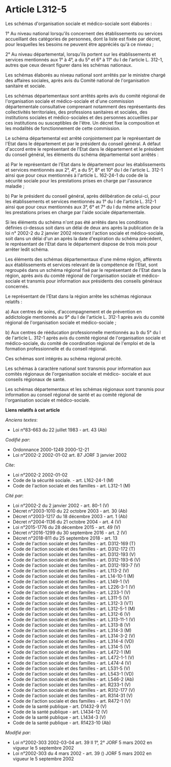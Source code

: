 # Article L312-5

Les schémas d'organisation sociale et médico-sociale sont élaborés :

1° Au niveau national lorsqu'ils concernent des établissements ou services accueillant des catégories de personnes, dont la
liste est fixée par décret, pour lesquelles les besoins ne peuvent être appréciés qu'à ce niveau ;

2° Au niveau départemental, lorsqu'ils portent sur les établissements et services mentionnés aux 1° à 4°, a du 5° et 6° à 11°
du I de l'article L. 312-1, autres que ceux devant figurer dans les schémas nationaux.

Les schémas élaborés au niveau national sont arrêtés par le ministre chargé des affaires sociales, après avis du Comité
national de l'organisation sanitaire et sociale.

Les schémas départementaux sont arrêtés après avis du comité régional de l'organisation sociale et médico-sociale et d'une
commission départementale consultative comprenant notamment des représentants des collectivités territoriales, des
professions sanitaires et sociales, des institutions sociales et médico-sociales et des personnes accueillies par ces
institutions ou susceptibles de l'être. Un décret fixe la composition et les modalités de fonctionnement de cette commission.

Le schéma départemental est arrêté conjointement par le représentant de l'Etat dans le département et par le président du
conseil général. A défaut d'accord entre le représentant de l'Etat dans le département et le président du conseil général,
les éléments du schéma départemental sont arrêtés :

a) Par le représentant de l'Etat dans le département pour les établissements et services mentionnés aux 2°, 4°, a du 5°, 8°
et 10° du I de l'article L. 312-1 ainsi que pour ceux mentionnés à l'article L. 162-24-1 du code de la sécurité sociale pour
les prestations prises en charge par l'assurance maladie ;

b) Par le président du conseil général, après délibération de celui-ci, pour les établissements et services mentionnés au 1°
du I de l'article L. 312-1 ainsi que pour ceux mentionnés aux 3°, 6° et 7° du I du même article pour les prestations prises
en charge par l'aide sociale départementale.

Si les éléments du schéma n'ont pas été arrêtés dans les conditions définies ci-dessus soit dans un délai de deux ans après
la publication de la loi n° 2002-2 du 2 janvier 2002 rénovant l'action sociale et médico-sociale, soit dans un délai d'un an
après la date d'expiration du schéma précédent, le représentant de l'Etat dans le département dispose de trois mois pour
arrêter ledit schéma.

Les éléments des schémas départementaux d'une même région, afférents aux établissements et services relevant de la compétence
de l'Etat, sont regroupés dans un schéma régional fixé par le représentant de l'Etat dans la région, après avis du comité
régional de l'organisation sociale et médico-sociale et transmis pour information aux présidents des conseils généraux
concernés.

Le représentant de l'Etat dans la région arrête les schémas régionaux relatifs :

a) Aux centres de soins, d'accompagnement et de prévention en addictologie mentionnés au 9° du I de l'article L. 312-1 après
avis du comité régional de l'organisation sociale et médico-sociale ;

b) Aux centres de rééducation professionnelle mentionnés au b du 5° du I de l'article L. 312-1 après avis du comité régional
de l'organisation sociale et médico-sociale, du comité de coordination régional de l'emploi et de la formation
professionnelle et du conseil régional.

Ces schémas sont intégrés au schéma régional précité.

Les schémas à caractère national sont transmis pour information aux comités régionaux de l'organisation sociale et médico-
sociale et aux conseils régionaux de santé.

Les schémas départementaux et les schémas régionaux sont transmis pour information au conseil régional de santé et au comité
régional de l'organisation sociale et médico-sociale.

**Liens relatifs à cet article**

_Anciens textes_:

  - Loi n°83-663 du 22 juillet 1983 - art. 43 (Ab)

_Codifié par_:

  - Ordonnance 2000-1249 2000-12-21
  - Loi n°2002-2 2002-01-02 art. 87 JORF 3 janvier 2002

_Cite_:

  - Loi n°2002-2 2002-01-02
  - Code de la sécurité sociale. - art. L162-24-1 (M)
  - Code de l'action sociale et des familles - art. L312-1 (M)

_Cité par_:

  - Loi n°2002-2 du 2 janvier 2002 - art. 80-1 (V)
  - Décret n°2003-1010 du 22 octobre 2003 - art. 30 (Ab)
  - Décret n°2003-1217 du 18 décembre 2003 - art. 1 (Ab)
  - Décret n°2004-1136 du 21 octobre 2004 - art. 4 (V)
  - Loi n°2015-1776 du 28 décembre 2015 - art. 49 (V)
  - Décret n°2016-1299 du 30 septembre 2016 - art. 2 (V)
  - Décret n°2018-811 du 25 septembre 2018 - art. 13
  - Code de l'action sociale et des familles - art. D312-169 (T)
  - Code de l'action sociale et des familles - art. D312-172 (T)
  - Code de l'action sociale et des familles - art. D312-193 (V)
  - Code de l'action sociale et des familles - art. D312-193-6 (V)
  - Code de l'action sociale et des familles - art. D312-193-7 (V)
  - Code de l'action sociale et des familles - art. L113-2 (V)
  - Code de l'action sociale et des familles - art. L14-10-1 (M)
  - Code de l'action sociale et des familles - art. L149-1 (V)
  - Code de l'action sociale et des familles - art. L226-3-1 (V)
  - Code de l'action sociale et des familles - art. L233-1 (V)
  - Code de l'action sociale et des familles - art. L311-5 (V)
  - Code de l'action sociale et des familles - art. L312-3 (VT)
  - Code de l'action sociale et des familles - art. L312-5-1 (M)
  - Code de l'action sociale et des familles - art. L312-6 (V)
  - Code de l'action sociale et des familles - art. L313-11-1 (V)
  - Code de l'action sociale et des familles - art. L313-8 (V)
  - Code de l'action sociale et des familles - art. L314-3 (M)
  - Code de l'action sociale et des familles - art. L314-3-2 (V)
  - Code de l'action sociale et des familles - art. L314-4 (VD)
  - Code de l'action sociale et des familles - art. L314-5 (V)
  - Code de l'action sociale et des familles - art. L472-1 (M)
  - Code de l'action sociale et des familles - art. L472-1-1 (V)
  - Code de l'action sociale et des familles - art. L474-4 (V)
  - Code de l'action sociale et des familles - art. L531-5 (V)
  - Code de l'action sociale et des familles - art. L543-1 (VD)
  - Code de l'action sociale et des familles - art. L546-2 (Ab)
  - Code de l'action sociale et des familles - art. R233-1 (V)
  - Code de l'action sociale et des familles - art. R312-177 (V)
  - Code de l'action sociale et des familles - art. R314-31 (V)
  - Code de l'action sociale et des familles - art. R472-1 (V)
  - Code de la santé publique - art. D1432-9 (V)
  - Code de la santé publique - art. L1434-12 (V)
  - Code de la santé publique - art. L1434-3 (V)
  - Code de la santé publique - art. R1423-10 (Ab)

_Modifié par_:

  - Loi n°2002-303 2002-03-04 art. 39 II 1°, 2° JORF 5 mars 2002 en vigueur le 5 septembre 2002
  - Loi n°2002-303 du 4 mars 2002 - art. 39 () JORF 5 mars 2002 en vigueur le 5 septembre 2002
